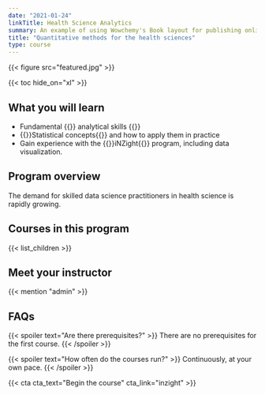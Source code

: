 ```yaml
---
date: "2021-01-24"
linkTitle: Health Science Analytics
summary: An example of using Wowchemy's Book layout for publishing online courses.
title: "Quantitative methods for the health sciences"
type: course
---
```


{{< figure src="featured.jpg" >}}

{{< toc hide_on="xl" >}}

## What you will learn

- Fundamental {{<hl>}} analytical skills {{</hl>}}
- {{<hl>}}Statistical concepts{{</hl>}} and how to apply them in practice
- Gain experience with the {{<hl>}}iNZight{{</hl>}} program, including data visualization.

## Program overview

The demand for skilled data science practitioners in health science is rapidly growing.

## Courses in this program

{{< list_children >}}

## Meet your instructor

{{< mention "admin" >}}

## FAQs

{{< spoiler text="Are there prerequisites?" >}}
There are no prerequisites for the first course.
{{< /spoiler >}}

{{< spoiler text="How often do the courses run?" >}}
Continuously, at your own pace.
{{< /spoiler >}}

{{< cta cta_text="Begin the course" cta_link="inzight" >}}
